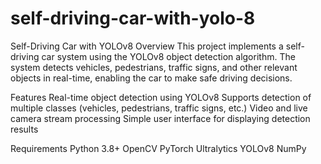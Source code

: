 # self-driving-car-with-yolo-8
Self-Driving Car with YOLOv8
Overview
This project implements a self-driving car system using the YOLOv8 object detection algorithm. The system detects vehicles, pedestrians, traffic signs, and other relevant objects in real-time, enabling the car to make safe driving decisions.

Features
Real-time object detection using YOLOv8
Supports detection of multiple classes (vehicles, pedestrians, traffic signs, etc.)
Video and live camera stream processing
Simple user interface for displaying detection results

Requirements
Python 3.8+
OpenCV
PyTorch
Ultralytics YOLOv8
NumPy





